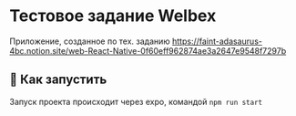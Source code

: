 # Тестовое задание Welbex

Приложение, созданное по тех. заданию https://faint-adasaurus-4bc.notion.site/web-React-Native-0f60eff962874ae3a2647e9548f7297b

## 🚀 Как запустить

Запуск проекта происходит через expo, командой `npm run start`


